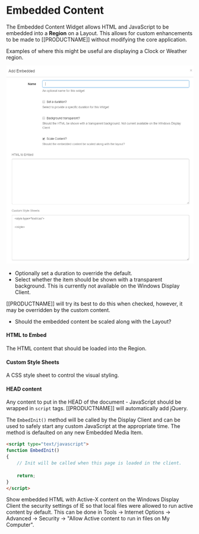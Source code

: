 <!--toc=widgets-->
# Embedded Content
The Embedded Content Widget allows HTML and JavaScript to be embedded into a **Region** on a Layout. This allows for custom enhancements to be made to [[PRODUCTNAME]] without modifying the core application. 

<tip>
Examples of where this might be useful are displaying a Clock or Weather region.
</tip>

![Add Embedded](img/media_embedded_add.png)

- Optionally set a duration to override the default.
- Select whether the item should be shown with a transparent background. This is currently not available on the Windows Display Client.

<tip>
 [[PRODUCTNAME]] will try its best to do this when checked, however, it may be overridden by the custom content.

</tip>

- Should the embedded content be scaled along with the Layout?

#### **HTML to Embed**

The HTML content that should be loaded into the Region.

#### **Custom Style Sheets**

A CSS style sheet to control the visual styling.

#### **HEAD content**

Any content to put in the HEAD of the document - JavaScript should be wrapped in `script` tags. [[PRODUCTNAME]] will automatically add jQuery.

The `EmbedInit()` method will be called by the Display Client and can be used to safely start any custom JavaScript at the appropriate time. The method is defaulted on any new Embedded Media Item.

``` html
<script type="text/javascript">
function EmbedInit()
{
    // Init will be called when this page is loaded in the client.

    return;
}
</script>
```

<tip>

Show embedded HTML with Active-X content on the Windows Display Client the security settings of IE so that local files were allowed to run active content by default. This can be done in Tools -> Internet Options -> Advanced -> Security -> "Allow Active content to run in files on My Computer".

</tip>
